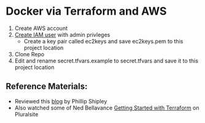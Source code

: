 # Docker via Terraform and AWS
1. Create AWS account
2. [Create IAM user](https://console.aws.amazon.com/iam/home) with admin privleges
   -  Create a key pair called ec2keys and save ec2keys.pem to this project location
4. Clone Repo
5. Edit and rename secret.tfvars.example to secret.tfvars and save it to this project location
  
## Reference Materials:
 - Reviewed this [blog](https://blog.codeship.com/terraforming-your-docker-environment-on-aws/) by Phillip Shipley
 - Also watched some of Ned Bellavance [Getting Started with Terraform](https://app.pluralsight.com/library/courses/terraform-getting-started) on Pluralsite
